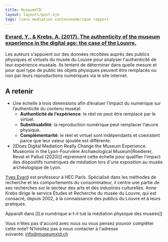 ```yaml
---
title: MuseumXTD
layout: layouts/post.njk
tags: liens mediation contenunumerique rapport
---
```

### [Evrard, Y., & Krebs, A. (2017). The authenticity of the museum experience in the digital age: the case of the Louvre.](https://www.researchgate.net/publication/320133421_The_authenticity_of_the_museum_experience_in_the_digital_age_the_case_of_the_Louvre/link/5f71d7a892851c14bc9b1684/download) 
Les auteurs s'appuient sur des données récoltées auprès des publics physiques et virtuels du musée du Louvre pour analyser l'authenticité de leur expérience muséale. Ils tentent de déterminer dans quelle mesure et pour quel type de public les objets physiques peuvent être remplacés ou non par leurs reproductions numériques via le site internet.

## A retenir
- Une échelle à trois dimensions afin d’évaluer l’impact du numérique sur l’authenticité du contenu muséal: 
	- **Authenticité de l’expérience**: le réel ne peut être remplacé par le virtuel. 
	- **Substituabilité**: la reproduction numérique peut remplacer l’œuvre physique. 
	- **Complémentarité**: le réel et virtuel sont indépendants et coexistent parce que leur valeur ajoutée est différente. 
- [[Does Digital Mediation Really Change the Museum Experience. Museomix in the Lyon-Fourvière Archaeological Museum|Roederer, Revat et Pallud (2020)]] reprennent cette échelle pour qualifier l’impact des dispositifs numériques de médiation lors d'une exposition au musée archéologique de Lyon. 
  
[Yves Evard](https://www.researchgate.net/profile/Yves-Evrard) est professeur à HEC Paris. Spécialisé dans les méthodes de recherche et les comportements du consommateur, il centre une partie de ses recherches sur le secteur des arts et des industries culturelles. 
Anne Krebs dirige le service Études et Recherche du musée du Louvre, qui est consacré, depuis 2002, à la connaissance des publics du Louvre et à leurs pratiques.

Apparaît dans [[Le numérique a-t-il tué la médiation physique des musées]]

Vous n'êtes pas d'accord avec nous ou vous pensez pouvoir compléter cette note? N'hésitez pas à nous contacter à l'adresse suivante: [info@museumxtd.ch](mailto:info@museumxtd.ch)
